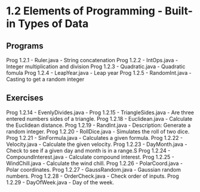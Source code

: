 # 1.2 Elements of Programming - Built-in Types of Data

## Programs
Prog 1.2.1  - Ruler.java         - String concatenation
Prog 1.2.2  - IntOps.java        - Integer multiplication and division
Prog 1.2.3  - Quadratic.java     - Quadratic fomula
Prog 1.2.4  - LeapYear.java      - Leap year
Prog 1.2.5  - RandomInt.java     - Casting to get a random integer

## Exercises
Prog 1.2.14 - EvenlyDivides.java -
Prog 1.2.15 - TriangleSides.java - Are three entered numbers sides of a triangle.
Prog 1.2.18 - Euclidean.java     - Calculate the Euclidean distance.
Prog 1.2.19 - RandInt.java       - Description: Generate a random integer.
Prog 1.2.20 - RollDice.java      - Simulates the roll of two dice.
Prog 1.2.21 - SinFormula.java    - Calculates a given formula.
Prog 1.2.22 - Velocity.java      - Calculate the given velocity.
Prog 1.2.23 - DayMonth.java      - Check to see if a given day and month is in a range.S
Prog 1.2.24 - CompoundInterest.java - Calculate compound interest.
Prog 1.2.25 - WindChill.java     - Calculate the wind chill.
Prog 1.2.26 - PolarCoord.java    - Polar coordinates.
Prog 1.2.27 - GaussRandom.java   - Gaussian random numbers.
Prog 1.2.28 - OrderCheck.java    - Check order of inputs.
Prog 1.2.29 - DayOfWeek.java     - Day of the week.



